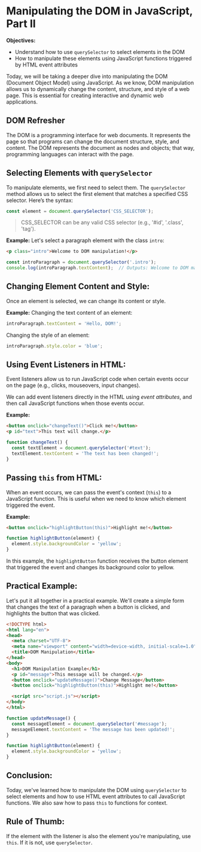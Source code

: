 # Manipulating the DOM in JavaScript, Part II

**Objectives:**
- Understand how to use `querySelector` to select elements in the DOM
- How to manipulate these elements using JavaScript functions triggered by HTML event attributes

Today, we will be taking a deeper dive into manipulating the DOM (Document Object Model) using JavaScript. As we know, DOM manipulation allows us to dynamically change the content, structure, and style of a web page. This is essential for creating interactive and dynamic web applications.

## DOM Refresher
The DOM is a programming interface for web documents. It represents the page so that programs can change the document structure, style, and content. The DOM represents the document as nodes and objects; that way, programming languages can interact with the page.

## Selecting Elements with `querySelector`
To manipulate elements, we first need to select them. The `querySelector` method allows us to select the first element that matches a specified CSS selector. Here’s the syntax:

```js
const element = document.querySelector('CSS_SELECTOR');
```
> CSS_SELECTOR can be any valid CSS selector (e.g., '#id', '.class', 'tag').

**Example:**
Let's select a paragraph element with the class `intro`:

```html
<p class="intro">Welcome to DOM manipulation!</p>
```
```js
const introParagraph = document.querySelector('.intro');
console.log(introParagraph.textContent);  // Outputs: Welcome to DOM manipulation!
```

## Changing Element Content and Style:
Once an element is selected, we can change its content or style.

**Example:**
Changing the text content of an element:

```js
introParagraph.textContent = 'Hello, DOM!';
```

Changing the style of an element:

```js
introParagraph.style.color = 'blue';
```

## Using Event Listeners in HTML:
Event listeners allow us to run JavaScript code when certain events occur on the page (e.g., clicks, mouseovers, input changes).

We can add event listeners directly in the HTML using *event attributes*, and then call JavaScript functions when those events occur.

**Example:**

```html
<button onclick="changeText()">Click me!</button>
<p id="text">This text will change.</p>
```

```js
function changeText() {
  const textElement = document.querySelector('#text');
  textElement.textContent = 'The text has been changed!';
}
```

## Passing `this` from HTML:
When an event occurs, we can pass the event's context (`this`) to a JavaScript function. This is useful when we need to know which element triggered the event.

**Example:**

```html
<button onclick="highlightButton(this)">Highlight me!</button>
```

```js
function highlightButton(element) {
  element.style.backgroundColor = 'yellow';
}
```

In this example, the `highlightButton` function receives the button element that triggered the event and changes its background color to yellow.

## Practical Example:
Let's put it all together in a practical example. We'll create a simple form that changes the text of a paragraph when a button is clicked, and highlights the button that was clicked.

```html
<!DOCTYPE html>
<html lang="en">
<head>
  <meta charset="UTF-8">
  <meta name="viewport" content="width=device-width, initial-scale=1.0">
  <title>DOM Manipulation</title>
</head>
<body>
  <h1>DOM Manipulation Example</h1>
  <p id="message">This message will be changed.</p>
  <button onclick="updateMessage()">Change Message</button>
  <button onclick="highlightButton(this)">Highlight me!</button>

  <script src="script.js"></script>
</body>
</html>
```

```js
function updateMessage() {
  const messageElement = document.querySelector('#message');
  messageElement.textContent = 'The message has been updated!';
}

function highlightButton(element) {
  element.style.backgroundColor = 'yellow';
}
```

## Conclusion:
Today, we've learned how to manipulate the DOM using `querySelector` to select elements and how to use HTML event attributes to call JavaScript functions. We also saw how to pass `this` to functions for context. 

## Rule of Thumb:
If the element with the listener is also the element you're manipulating, use `this`. If it is not, use `querySelector`.
